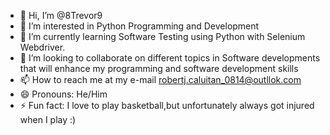 - 👋 Hi, I’m @8Trevor9
- 👀 I’m interested in Python Programming and Development 
- 🌱 I’m currently learning Software Testing using Python with Selenium Webdriver.
- 💞️ I’m looking to collaborate on different topics in Software developments that will enhance my programming and software development skills
- 📫 How to reach me at my e-mail robertj.caluitan_0814@outllok.com
- 😄 Pronouns: He/Him
- ⚡ Fun fact: I love to play basketball,but unfortunately always got injured when I play :)

<!---
8Trevor9/8Trevor9 is a ✨ special ✨ repository because its `README.md` (this file) appears on your GitHub profile.
You can click the Preview link to take a look at your changes.
--->
